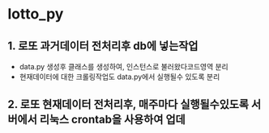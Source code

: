 # lotto_py

## 1. 로또 과거데이터 전처리후 db에 넣는작업
* data.py 생성후 클래스를 생성하여, 인스턴스로 불러왔다코드영역 분리
* 현재데이터에 대한 크롤링작업도 data.py에서 실행될수 있도록 분리
## 2. 로또 현재데이터 전처리후, 매주마다 실행될수있도록 서버에서 리눅스 crontab을 사용하여 업데
